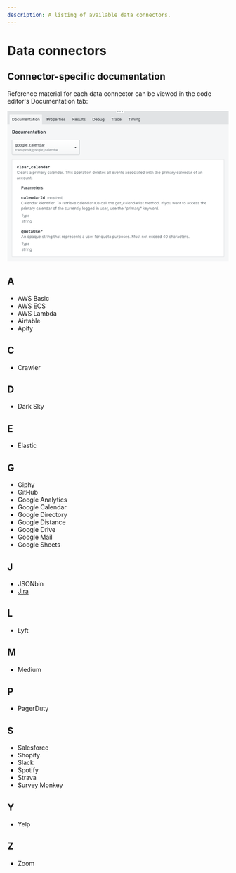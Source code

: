 ```yaml
---
description: A listing of available data connectors.
---
```


# Data connectors

## Connector-specific documentation

Reference material for each data connector can be viewed in the code editor's Documentation tab:

![](../.gitbook/assets/documentation-tab.png)

## A

* AWS Basic
* AWS ECS
* AWS Lambda
* Airtable
* Apify

## C

* Crawler

## D

* Dark Sky

## E

* Elastic

## G

* Giphy
* GitHub
* Google Analytics
* Google Calendar
* Google Directory
* Google Distance
* Google Drive
* Google Mail
* Google Sheets



## J

* JSONbin
* [Jira](/references/connect-to-jira.md)

## L

* Lyft

## M

* Medium

## P

* PagerDuty

## S

* Salesforce
* Shopify
* Slack
* Spotify
* Strava
* Survey Monkey

## Y

* Yelp

## Z 

* Zoom





